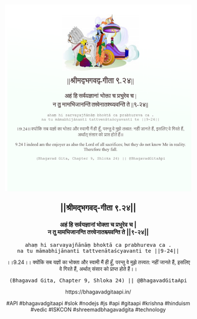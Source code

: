 <img src="../../asset/BG_9_24.png"/>
<center><h2>||श्रीमद्‍भगवद्‍-गीता ९.२४||</h2>
<h3>अहं हि सर्वयज्ञानां भोक्ता च प्रभुरेव च |<br/>न तु मामभिजानन्ति तत्त्वेनातश्च्यवन्ति ते ||९-२४||</h3>
<pre>ahaṃ hi sarvayajñānāṃ bhoktā ca prabhureva ca .<br/>na tu māmabhijānanti tattvenātaścyavanti te ||9-24||</pre>
<p>।।9.24।। क्योंकि सब यज्ञों का भोक्ता और स्वामी मैं ही हूँ, परन्तु वे मुझे तत्त्वत: नहीं जानते हैं, इसलिए वे गिरते हैं, अर्थात् संसार को प्राप्त होते हैं।।</p>
<pre>(Bhagavad Gita, Chapter 9, Shloka 24) || @BhagavadGitaApi</pre><p>https://bhagavadgitaapi.in/</p><p>#API #bhagavadgitaapi #slok #nodejs #js #api #gitaapi #krishna #hinduism #vedic #ISKCON #shreemadbhagavadgita #technology</p></center>